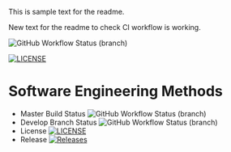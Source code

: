 This is sample text for the readme.

New text for the readme to check CI workflow is working.

![GitHub Workflow Status (branch)](https://img.shields.io/github/actions/workflow/status/jamnic1994/GroupProject/main.yml?branch=master)

[![LICENSE](https://img.shields.io/github/license/jamnic1994/GroupProject.svg?style=flat-square)](https://github.com/jamnic1994/GroupProject/blob/master/LICENSE)

# Software Engineering Methods
* Master Build Status ![GitHub Workflow Status (branch)](https://img.shields.io/github/actions/workflow/status/jamnic1994/GroupProject/main.yml?branch=master)
* Develop Branch Status ![GitHub Workflow Status (branch)](https://img.shields.io/github/actions/workflow/status/jamnic1994/GroupProject/main.yml?branch=develop)
* License [![LICENSE](https://img.shields.io/github/license/jamnic1994/sem.svg?style=flat-square)](https://github.com/jamnic1994/GroupProject/blob/master/LICENSE)
* Release [![Releases](https://img.shields.io/github/release/jamnic1994/sem/all.svg?style=flat-square)](https://github.com/jamnic1994/GroupProject/releases)

